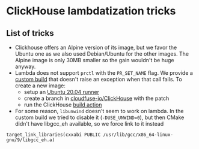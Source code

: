 # ClickHouse lambdatization tricks

## List of tricks

- Clickhouse offers an Alpine version of its image, but we favor the Ubuntu one
  as we also used Debian/Ubuntu for the other images. The Alpine image is only
  30MB smaller so the gain wouldn't be huge anyway.
- Lambda does not support `prctl` with the `PR_SET_NAME` flag. We provide a
  [custom build](/.github/workflows/helper-clickhouse.yaml) that doesn't raise
  an exception when that call fails. To create a new image:
  - setup an [Ubuntu 20.04 runner](/.github/gh-runner-setup.sh)
  - create a branch in [cloudfuse-io/ClickHouse][cloudfuse_clickhouse_fork] with
    the patch
  - run the ClickHouse [build action][clickhouse_build_action]
- For some reason, `libunwind` doesn't seem to work on lambda. In the custom
  build we tried to disable it (`-DUSE_UNWIND=0`), but then CMake didn't have
  libgcc_eh available, so we force link to it instead
  
```
target_link_libraries(cxxabi PUBLIC /usr/lib/gcc/x86_64-linux-gnu/9/libgcc_eh.a)
```

[cloudfuse_clickhouse_fork]: https://github.com/cloudfuse-io/ClickHouse/branches
[clickhouse_build_action]: https://github.com/cloudfuse-io/lambdatization/actions/workflows/helper-clickhouse.yaml

